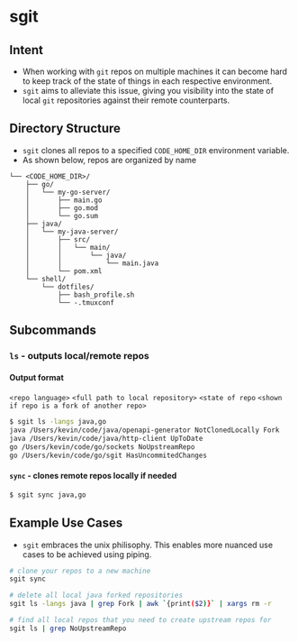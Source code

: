 # sgit 
## Intent
- When working with `git` repos on multiple machines it can become hard to keep track of the state of things in each respective environment.
- `sgit` aims to alleviate this issue, giving you visibility into the state of local `git` repositories against their remote counterparts.

## Directory Structure
- `sgit` clones all repos to a specified `CODE_HOME_DIR` environment variable.
- As shown below, repos are organized by name  
```
└── <CODE_HOME_DIR>/
    ├── go/
    │   └── my-go-server/
    │       ├── main.go
    │       ├── go.mod
    │       └── go.sum
    ├── java/
    │   └── my-java-server/
    │       ├── src/
    │       │   └── main/
    │       │       └── java/
    │       │           └── main.java
    │       └── pom.xml
    └── shell/
        └── dotfiles/
            ├── bash_profile.sh
            └── -.tmuxconf
```

## Subcommands
### `ls` - outputs local/remote repos
#### Output format
`<repo language>` `<full path to local repository>` `<state of repo` `<shown if repo is a fork of another repo>`
```bash
$ sgit ls -langs java,go
java /Users/kevin/code/java/openapi-generator NotClonedLocally Fork
java /Users/kevin/code/java/http-client UpToDate
go /Users/kevin/code/go/sockets NoUpstreamRepo
go /Users/kevin/code/go/sgit HasUncommitedChanges
```
#### `sync` - clones remote repos locally if needed
```bash
$ sgit sync java,go
```

## Example Use Cases
- `sgit` embraces the unix philisophy. This enables more nuanced use cases to be achieved using piping.

```bash
# clone your repos to a new machine
sgit sync
```

```bash
# delete all local java forked repositories
sgit ls -langs java | grep Fork | awk `{print($2)}` | xargs rm -r
```

```bash
# find all local repos that you need to create upstream repos for 
sgit ls | grep NoUpstreamRepo
```
